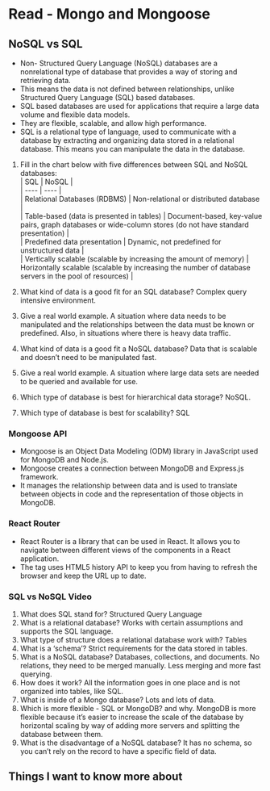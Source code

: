 # Read - Mongo and Mongoose

## NoSQL vs SQL

- Non- Structured Query Language (NoSQL) databases are a nonrelational type of database that provides a way of storing and retrieving data.
- This means the data is not defined between relationships, unlike Structured Query Language (SQL) based databases.
- SQL based databases are used for applications that require a large data volume and flexible data models.
- They are flexible, scalable, and allow high performance.
- SQL is a relational type of language, used to communicate with a database by extracting and organizing data stored in a relational database. This means you can manipulate the data in the database.

1. Fill in the chart below with five differences between SQL and NoSQL databases:  
| SQL | NoSQL |  
| ---- | ---- |  
| Relational Databases (RDBMS) | Non-relational or distributed database |  
| Table-based (data is presented in tables) | Document-based, key-value pairs, graph databases or wide-column stores (do not have standard presentation) |  
| Predefined data presentation | Dynamic, not predefined for unstructured data |  
| Vertically scalable (scalable by increasing the amount of memory) | Horizontally scalable (scalable by increasing the number of database servers in the pool of resources) |  

1. What kind of data is a good fit for an SQL database? Complex query intensive environment.  
2. Give a real world example. A situation where data needs to be manipulated and the relationships between the data must be known or predefined. Also, in situations where there is heavy data traffic.  
3. What kind of data is a good fit a NoSQL database? Data that is scalable and doesn’t need to be manipulated fast.  
4. Give a real world example. A situation where large data sets are needed to be queried and available for use.  
5. Which type of database is best for hierarchical data storage? NoSQL.  
6. Which type of database is best for scalability? SQL  

### Mongoose API

- Mongoose is an Object Data Modeling (ODM) library in JavaScript used for MongoDB and Node.js.
- Mongoose creates a connection between MongoDB and Express.js framework.
- It manages the relationship between data and is used to translate between objects in code and the representation of those objects in MongoDB.

### React Router

- React Router is a library that can be used in React. It allows you to navigate between different views of the components in a React application.
- The <Router> tag uses HTML5 history API to keep you from having to refresh the browser and keep the URL up to date.

### SQL vs NoSQL Video

1. What does SQL stand for? Structured Query Language
2. What is a relational database? Works with certain assumptions and supports the SQL language.
3. What type of structure does a relational database work with? Tables
4. What is a ‘schema’? Strict requirements for the data stored in tables.
5. What is a NoSQL database? Databases, collections, and documents. No relations, they need to be merged manually. Less merging and more fast querying.
6. How does it work? All the information goes in one place and is not organized into tables, like SQL.
7. What is inside of a Mongo database? Lots and lots of data.
8. Which is more flexible - SQL or MongoDB? and why. MongoDB is more flexible because it’s easier to increase the scale of the database by horizontal scaling by way of adding more servers and splitting the database between them.
9. What is the disadvantage of a NoSQL database? It has no schema, so you can’t rely on the record to have a specific field of data.

## Things I want to know more about

